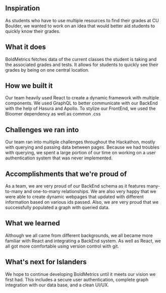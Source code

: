 ## Inspiration
As students who have to use multiple resources to find their grades at CU Boulder, we wanted to work on an idea that would better aid students to quickly know their grades.
## What it does
BoldMetrics fetches data of the current classes the student is taking and the associated grades and tests. It allows for students to quickly see their grades by being on one central location.
## How we built it
Our team heavily used React to create a dynamic framework with multiple components. We used GraphQL to better communicate with our BackEnd with the help of Hasura and Apollo. To stylize our FrontEnd, we used the Bloomer dependency as well as common .css
## Challenges we ran into
Our team ran into multiple challenges throughout the Hackathon, mostly with querying and passing data between pages. Because we had troubles with querying, we spent a large portion of our time on working on a user authentication system that was never implemented.
## Accomplishments that we're proud of
As a team, we are very proud of our BackEnd schema as it features many-to-many and one-to-many relationships. We are also very happy that we were able to create dynamic webpages that updated with different information based on various ids passed. Also, we are very proud that we successfully populated a graph with queried data.
## What we learned
Although we all came from different backgrounds, we all became more familiar with React and integrating a BackEnd system. As well as React, we all got more comfortable using version control with git.
## What's next for Islanders
We hope to continue developing BoldMetrics until it meets our vision we first had. This includes a secure user authentication, complete graph integration with our data base, and a clean UI/UX.
